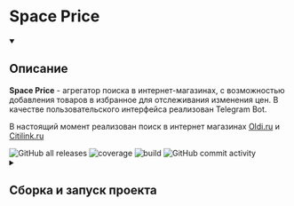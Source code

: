 # Space Price
<details open=""><summary><h2>Описание</h2></summary>
  <div>
    <b>Space Price</b> - агрегатор поиска в интернет-магазинах, с возможностью добавления товаров в избранное для отслеживания изменения цен. 
    В качестве пользовательского интерфейса реализован Telegram Bot.
  </div>
  <p></p>
  <div>
    В настоящий момент реализован поиск в интернет магазинах <a href="https://www.oldi.ru/">Oldi.ru</a> и <a href="https://citilink.ru/">Citilink.ru</a>
  </div>
  <p></p>
  <img alt="GitHub all releases" src="https://img.shields.io/github/downloads/Geek-Team-Development/market-analyzer/total?color=brightgreen">
  <img alt="coverage" src="https://img.shields.io/badge/coverage-60%25-yellow">
  <img alt="build" src="https://img.shields.io/badge/build-passing-brightgreen">
  <img alt="GitHub commit activity" src="https://img.shields.io/github/commit-activity/w/Geek-Team-Development/market-analyzer">
</details>
<details><summary><h2>Сборка и запуск проекта</h2></summary>
Сборка проекта:
```
mvn clean install
```
Файл docker-compose:
```
version: '3'

services:

  config-server-service:
    image: registry.heroku.com/space-price-config-server-service/web:latest
    container_name: config-server-service
    environment:
      CONFIG_SERVER_PORT: 8070
    ports:
      - 8070:8070
    volumes:
      - ./config-server-service/config:/apps/config

  eureka-discovery-service:
    image: registry.heroku.com/space-price-eureka-discovery-service/web:latest
    container_name: eureka-discovery-service
    environment:
      EUREKA_SERVER_HOST: eureka-discovery-service
      EUREKA_SERVER_PORT: 8060
      CONFIG_SERVER_HOST: config-server-service
      CONFIG_SERVER_PORT: 8070
    ports:
      - 8060:8060
    depends_on:
      - config-server-service
    command: bash -c "/apps/wait-for.sh config-server-service 8070 && /apps/entrypoint.sh"

  gateway-service:
    image: registry.heroku.com/space-price-gateway-service/web:latest
    container_name: gateway-service
    environment:
      GATEWAY_SERVER_PORT: 8050
      EUREKA_SERVER_HOST: eureka-discovery-service
      EUREKA_SERVER_PORT: 8060
      CONFIG_SERVER_HOST: config-server-service
      CONFIG_SERVER_PORT: 8070
    ports:
      - 8050:8050
    depends_on:
      - eureka-discovery-service
    command: bash -c "/apps/wait-for.sh eureka-discovery-service 8060 && /apps/entrypoint.sh"

  search-product-service:
    image: registry.heroku.com/space-price-backend-search-product-service/web:latest
    container_name: search-product-service
    environment:
      SEARCH_PRODUCT_SERVICE_PORT: 8110
      EUREKA_SERVER_HOST: eureka-discovery-service
      EUREKA_SERVER_PORT: 8060
      CONFIG_SERVER_HOST: config-server-service
      CONFIG_SERVER_PORT: 8070
      AUTH_SERVER_HOST: keycloak
      AUTH_SERVER_PORT: 8080
      CLIENT_SECRET: <secret>
      PROFILES: dev
    ports:
      - 8110:8110
    depends_on:
      - gateway-service
    command: bash -c "/apps/wait-for.sh gateway-service 8050 && /apps/wait-for.sh rabbitmq 5672 && /apps/wait-for.sh keycloak 8080 && /apps/entrypoint.sh"

  favorite-product-service:
    image: registry.heroku.com/space-price-backend-favorite-product-service/web:latest
    container_name: favorite-product-service
    environment:
      SEARCH_PRODUCT_SERVICE_PORT: 8100
      EUREKA_SERVER_HOST: eureka-discovery-service
      EUREKA_SERVER_PORT: 8060
      CONFIG_SERVER_HOST: config-server-service
      CONFIG_SERVER_PORT: 8070
      MONGODB_HOST: mongo
      MONGODB_PORT: 27017
      MONGODB_USERNAME: root
      MONGODB_PASSWORD: <mongo_password>
      AUTH_SERVER_HOST: keycloak
      AUTH_SERVER_PORT: 8080
      CLIENT_SECRET: <secret>
      PROFILES: dev
    ports:
      - 8100:8100
    depends_on:
      - gateway-service
    command: bash -c "/apps/wait-for.sh gateway-service 8050 && /apps/wait-for.sh mongo 27017 && /apps/wait-for.sh keycloak 8080 && /apps/entrypoint.sh"

  telegram-bot-service:
    image: registry.heroku.com/space-price-telegram-bot-service/web:latest
    container_name: telegram-bot-service
    environment:
      TELEGRAM_BOT_PORT: 8090
      EUREKA_SERVER_HOST: eureka-discovery-service
      EUREKA_SERVER_PORT: 8060
      CONFIG_SERVER_HOST: config-server-service
      CONFIG_SERVER_PORT: 8070
      GATEWAY_SERVICE_HOST: gateway-service
      GATEWAY_SERVICE_PORT: 8050
      RABBITMQ_HOST: rabbitmq
      RABBITMQ_USERNAME: guest
      RABBITMQ_PASSWORD: <rabbit_password>
      REDIS_HOST: redis
      REDIS_PORT: 6379
      TELEGRAM_BOT_USERNAME: <bot_name>
      TELEGRAM_BOT_TOKEN: <bot_token>
      AUTH_SERVER_HOST: keycloak
      AUTH_SERVER_PORT: 8080
      CLIENT_SECRET: <secret>
      PROFILES: dev
    ports:
      - 8090:8090
    depends_on:
      - gateway-service
    command: bash -c "/apps/wait-for.sh search-product-service 8110 && /apps/wait-for.sh favorite-product-service 8100 && /apps/wait-for.sh redis 6379 && /apps/entrypoint.sh"

  mongo:
    image: 'mongo:latest'
    container_name: mongo
    restart: always
    environment:
      MONGO_INITDB_ROOT_USERNAME: root
      MONGO_INITDB_ROOT_PASSWORD: <mongo_password>
    ports:
      - 27017:2701
    volumes:
      - mongodb-data:/data/db

  postgres:
    image: 'postgres:latest'
    container_name: postgres
    environment:
      POSTGRES_DB: keycloak
      POSTGRES_USER: keycloak
      POSTGRES_PASSWORD: <postgres_password>
    volumes:
      - keycloak-db:/var/lib/postgresql/data

  keycloak:
    image: 'jboss/keycloak:14.0'
    container_name: keycloak
    restart: always
    environment:
      DB_VENDOR: POSTGRES
      DB_ADDR: postgres
      DB_DATABASE: keycloak
      DB_USER: keycloak
      DB_PASSWORD: <postgres_password>
      KEYCLOAK_USER: admin
      KEYCLOAK_PASSWORD: <keycloak_password>
    ports:
      - 8080:8080
    depends_on:
      - postgres

  rabbitmq:
    image: 'rabbitmq:3-management'
    container_name: rabbitmq
    ports:
      - 5672:5672
      - 15672:15672
      - 61613:61613
    command: sh -c "rabbitmq-plugins enable --offline rabbitmq_stomp && rabbitmq-server"
    volumes:
      - rabbitmq-data:/var/lib/rabbitmq

  redis:
    image: 'bitnami/redis:latest'
    container_name: redis
    environment:
      - ALLOW_EMPTY_PASSWORD=yes
    ports:
      - 6379:6379

volumes:
  keycloak-db:
  mongodb-data:
  rabbitmq-data:
```
Запуск проекта:
```
docker-compose up -d
```
</details>

